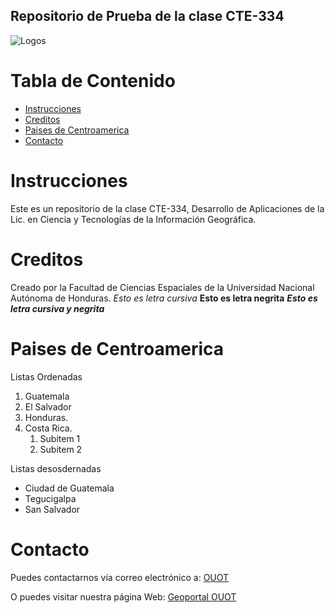 Repositorio de Prueba de la clase CTE-334
-----

![Logos](https://geoportalouot.unah.edu.hn/uploaded/img/2021/08/Logos_Geoportal_web.png)

Tabla de Contenido
========
- [Instrucciones](#instrucciones)
- [Creditos](#creditos)
- [Paises de Centroamerica](#paises-ca)
- [Contacto](#contacto)

# Instrucciones
Este es un repositorio de la clase CTE-334, Desarrollo de Aplicaciones de la Lic. en Ciencia y Tecnologías de la Información Geográfica.

# Creditos
Creado por la Facultad de Ciencias Espaciales de la Universidad Nacional Autónoma de Honduras.
*Esto es letra cursiva*
**Esto es letra negrita**
***Esto es letra cursiva y negrita***

# Paises de Centroamerica
Listas Ordenadas
1. Guatemala
2. El Salvador
3. Honduras.
4. Costa Rica.
	1. Subitem 1
	2. Subitem 2
	
Listas desosdernadas
- Ciudad de Guatemala
- Tegucigalpa
- San Salvador

# Contacto
Puedes contactarnos vía correo electrónico a:
[OUOT](mailto:ouot@unah.edu.hn)

O puedes visitar nuestra página Web:
[Geoportal OUOT](https://geoportalouot.unah.edu.hn/)